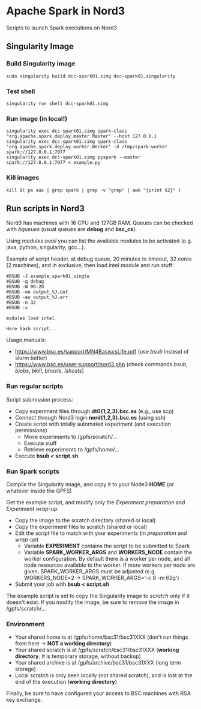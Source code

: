 # Apache Spark in Nord3
Scripts to launch Spark executions on Nord3

## Singularity Image
### Build Singularity image
```
sudo singularity build dcc-spark01.simg dcc-spark01.singularity
```

### Test shell
```
singularity run shell dcc-spark01.simg 
```

### Run image (in local!)
```
singularity exec dcc-spark01.simg spark-class "org.apache.spark.deploy.master.Master" --host 127.0.0.1
singularity exec dcc-spark01.simg spark-class 'org.apache.spark.deploy.worker.Worker' -d /tmp/spark-worker spark://127.0.0.1:7077
singularity exec dcc-spark01.simg pyspark --master spark://127.0.0.1:7077 < example.py
```

### Kill images
```
kill $( ps aux | grep spark | grep -v "grep" | awk "{print $2}" )
```

## Run scripts in Nord3

Nord3 has machines with 16 CPU and 127GB RAM. Queues can be checked with _bqueues_ (usual queues are **debug** and **bsc_cs**).

Using _modules avail_ you can list the available modules to be activated (e.g. java, python, singularity, gcc...).

Example of script header, at debug queue, 20 minutes to timeout, 32 cores (2 machines), and in exclusive, then load intel module and run stuff:
```
#BSUB -J example_spark01_single
#BSUB -q debug 
#BSUB -W 00:20
#BSUB -oo output_%J.out
#BSUB -eo output_%J.err
#BSUB -n 32 
#BSUB -x

modules load intel

Here bash script...
```

Usage manuals:
* https://www.bsc.es/support/MN4BasiscsLife.pdf (use _bsub_ instead of slurm better)
* https://www.bsc.es/user-support/nord3.php (check commands _bsub_, _bjobs_, _bkill_, _bhosts_, _lshosts_)


### Run regular scripts

Script submission process:
* Copy experiment files through **dt0{1,2,3}.bsc.es** (e.g., use scp)
* Connect through Nord3 login **nord{1,2,3}.bsc.es** (using ssh)
* Create script with totally automated experiment (and execution permissions)
  * Move experiments to /gpfs/scratch/...
  * Execute stuff
  * Retrieve experiments to /gpfs/home/...
* Execute **bsub < script.sh**

### Run Spark scripts

Compile the Singularity image, and copy it to your Node3 **HOME** (or whatever inside the GPFS)

Get the example script, and modify only the *Experiment preparation* and *Experiment wrap-up*.
* Copy the image to the scratch directory (shared or local)
* Copy the experiment files to scratch (shared or local)
* Edit the script file to match with your experiments (in *preparation* and *wrap-up*)
  * Variable **EXPERIMENT** contains the script to be submitted to Spark
  * Variable **SPARK_WORKER_ARGS** and **WORKERS_NODE** contain the worker configuration. By default there is a worker per node, and all node resources available to the worker. If more workers per node are given, SPARK_WORKER_ARGS must be adjusted (e.g. WORKERS_NODE=2 -> SPARK_WORKER_ARGS='-c 8 -m 62g')
* Submit your job with **bsub < script.sh**

The example script is set to copy the Singularity image to _scratch_ only if it doesn't exist. If you modify the image, be sure to remove the image in /gpfs/scratch/...

### Environment
* Your shared home is at /gpfs/home/bsc31/bsc31XXX (don't run things from here -> **NOT a working directory**)
* Your shared scratch is at /gpfs/scratch/bsc31/bsc31XXX (**working directory**. It is temporary storage, without backup)
* Your shared archive is at /gpfs/archive/bsc31/bsc31XXX (long term storage)
* Local scratch is only seen locally (not shared scratch), and is lost at the end of the execution (**working directory**)

Finally, be sure to have configured your access to BSC machines with RSA key exchange.
